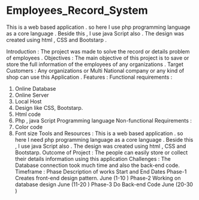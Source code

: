# Employees_Record_System
This is a web based application . so here I use php programming language as a core language . Beside this , I use java Script also . The design was created using html , CSS and Bootstarp .

Introduction :
The project was made to solve the record or details problem of employees .
Objectives : The main objective of this project is to save or store the full information of the employees of any organizations .
Target Customers : Any organizations or Multi National company or any kind of shop can use this Application .
Features :
Functional requirements :
1. Online Database
2. Online Server
3. Local Host
4. Design like CSS, Bootstarp.
5. Html code
6. Php , java Script Programming language
Non-functional Requirements :
1. Color code
2. Font size
Tools and Resources :
This is a web based application . so here I need php programming language as a core language . Beside this , I use java Script also . The design was created using html , CSS and Bootstarp.
Outcome of Project :
The people can easily store or collect their details information using this application
Challenges :
The Database connection took much time and also the back-end code.
Timeframe :
Phase
Description of works
Start and End Dates
Phase-1
Creates front-end design pattern.
June (1-10 )
Phase-2
Working on database design
June (11-20 )
Phase-3
Do Back-end Code
June (20-30 )
